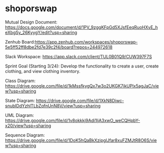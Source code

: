# shoporswap

Mutual Design Document: https://docs.google.com/document/d/1PV_9zggKFpGd5XJsfEeqRuoHXvE_heXbgSy_26KyygY/edit?usp=sharing

Zenhub Board:https://app.zenhub.com/workspaces/shoporswap-5e5ff52ff8dbe2fd7e39c2f4/board?repos=244972618

Slack Workspace: https://app.slack.com/client/TUL0B01Q9/CUW397F7S

Sprint Goal (Starting 3/24): Develop the functionality to create a user, create clothing, and view clothing inventory.

Class Diagram:
https://drive.google.com/file/d/1kMssfkygQx7w3o2UKGK7ikUPlx5agJaC/view?usp=sharing

State Diagram:
https://drive.google.com/file/d/1XkN8Diwc-snubIDdYzhlTLbZqfnUnN8V/view?usp=sharing

UML Diagram:
https://drive.google.com/file/d/1v8okkkj9Adi1ljA3xwO_weCQHpbY-x20/view?usp=sharing

Sequence Diagram:
https://drive.google.com/file/d/1DoK5hQaBkXzipglJfar8xuFZMJtR8O6S/view?usp=sharing